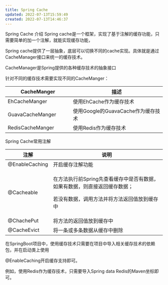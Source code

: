 ```yaml
---
title: Spring Cache
updated: 2022-07-13T15:59:49
created: 2022-07-13T14:46:37
---
```


Spring Cache 介绍
Spring cache是一个框架，实现了基于注解的缓存功能，只需要简单的加一个注解，就能实现缓存功能，

Spring cache提供了一层抽象，底层可以切换不同的cache实现。具体就是通过CacheManager接口来统一的缓存技术。

CacheManager是Spring提供的各种缓存技术的抽象接口

针对不同的缓存技术需要实现不同的CacheManger：
<table>
<colgroup>
<col style="width: 41%" />
<col style="width: 58%" />
</colgroup>
<thead>
<tr class="header">
<th>CacheManger</th>
<th>描述</th>
</tr>
</thead>
<tbody>
<tr class="odd">
<td>EhCacheManger</td>
<td>使用EhCache作为缓存技术</td>
</tr>
<tr class="even">
<td>GuavaCacheManger</td>
<td>使用Google的GuavaCache作为缓存技术</td>
</tr>
<tr class="odd">
<td>RedisCacheManger</td>
<td>使用Redis作为缓存技术</td>
</tr>
</tbody>
</table>

Spring Cache常用注解
<table>
<colgroup>
<col style="width: 28%" />
<col style="width: 71%" />
</colgroup>
<thead>
<tr class="header">
<th>注解</th>
<th>说明</th>
</tr>
</thead>
<tbody>
<tr class="odd">
<td>@EnableCaching</td>
<td>开启缓存注解功能</td>
</tr>
<tr class="even">
<td>@Cacheable</td>
<td><p>在方法执行前Spring先查看缓存中是否有数据，如果有数据，则直接返回缓存数据；</p>
<p>若没有数据，调用方法并将方法返回值放到缓存中</p></td>
</tr>
<tr class="odd">
<td>@ChachePut</td>
<td>将方法的返回值放到缓存中</td>
</tr>
<tr class="even">
<td>@CacheEvict</td>
<td>将一条或多条数据从缓存中删除</td>
</tr>
</tbody>
</table>

在SpringBoot项目中，使用缓存技术只需要在项目中导入相关缓存技术的依赖包，并在启动类上使用

@EnableCaching开启缓存支持即可。

例如，使用Redis作为缓存技术，只需要导入Spring data Redis的Maven坐标即可。

